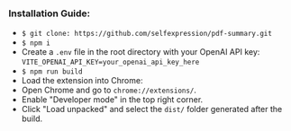 ### Installation Guide:

- `$ git clone: https://github.com/selfexpression/pdf-summary.git`
- `$ npm i`
- Create a `.env` file in the root directory with your OpenAI API key: `VITE_OPENAI_API_KEY=your_openai_api_key_here`
- `$ npm run build`
- Load the extension into Chrome:
- Open Chrome and go to `chrome://extensions/`.
- Enable "Developer mode" in the top right corner.
- Click "Load unpacked" and select the `dist/` folder generated after the build.